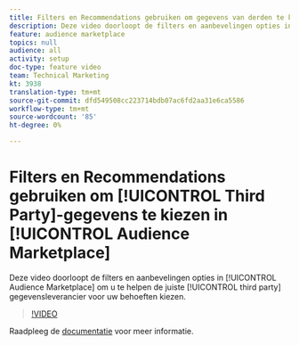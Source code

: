 ```yaml
---
title: Filters en Recommendations gebruiken om gegevens van derden te kiezen in Audience Marketplace
description: Deze video doorloopt de filters en aanbevelingen opties in de Audience Marketplace om u te helpen de juiste leverancier van derdegegevens voor uw behoeften kiezen.
feature: audience marketplace
topics: null
audience: all
activity: setup
doc-type: feature video
team: Technical Marketing
kt: 3938
translation-type: tm+mt
source-git-commit: dfd549508cc223714bdb07ac6fd2aa31e6ca5586
workflow-type: tm+mt
source-wordcount: '85'
ht-degree: 0%

---
```



# Filters en Recommendations gebruiken om [!UICONTROL Third Party]-gegevens te kiezen in [!UICONTROL Audience Marketplace]

Deze video doorloopt de filters en aanbevelingen opties in [!UICONTROL Audience Marketplace] om u te helpen de juiste [!UICONTROL third party] gegevensleverancier voor uw behoeften kiezen.

>[!VIDEO](https://video.tv.adobe.com/v/29370/?quality=12)

Raadpleeg de [documentatie](https://docs.adobe.com/content/help/en/audience-manager/user-guide/features/audience-marketplace/audience-marketplace-for-data-buyers/marketplace-data-buyers.html) voor meer informatie.
